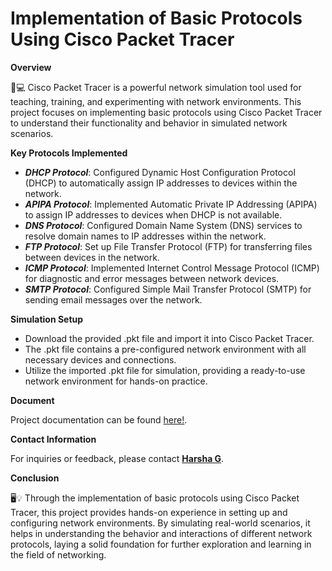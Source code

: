 # Implementation of Basic Protocols Using Cisco Packet Tracer

**Overview**

🔌💻 Cisco Packet Tracer is a powerful network simulation tool used for teaching, training, and experimenting with network environments. This project focuses on implementing basic protocols using Cisco Packet Tracer to understand their functionality and behavior in simulated network scenarios.

**Key Protocols Implemented**

- ***DHCP Protocol***: Configured Dynamic Host Configuration Protocol (DHCP) to automatically assign IP addresses to devices within the network.
- ***APIPA Protocol***: Implemented Automatic Private IP Addressing (APIPA) to assign IP addresses to devices when DHCP is not available.
- ***DNS Protocol***: Configured Domain Name System (DNS) services to resolve domain names to IP addresses within the network.
- ***FTP Protocol***: Set up File Transfer Protocol (FTP) for transferring files between devices in the network.
- ***ICMP Protocol***: Implemented Internet Control Message Protocol (ICMP) for diagnostic and error messages between network devices.
- ***SMTP Protocol***: Configured Simple Mail Transfer Protocol (SMTP) for sending email messages over the network.

**Simulation Setup**

- Download the provided .pkt file and import it into Cisco Packet Tracer.
- The .pkt file contains a pre-configured network environment with all necessary devices and connections.
- Utilize the imported .pkt file for simulation, providing a ready-to-use network environment for hands-on practice.

**Document**

Project documentation can be found [here!](https://drive.google.com/file/d/1QdZz29VuESFERJAKjsH6g07nY5nG6Tro/view?usp=drive_link).

**Contact Information**

For inquiries or feedback, please contact **[Harsha G](mailto:harshag3106@gmail.com)**.

**Conclusion**

🖥️💡 Through the implementation of basic protocols using Cisco Packet Tracer, this project provides hands-on experience in setting up and configuring network environments. By simulating real-world scenarios, it helps in understanding the behavior and interactions of different network protocols, laying a solid foundation for further exploration and learning in the field of networking.

